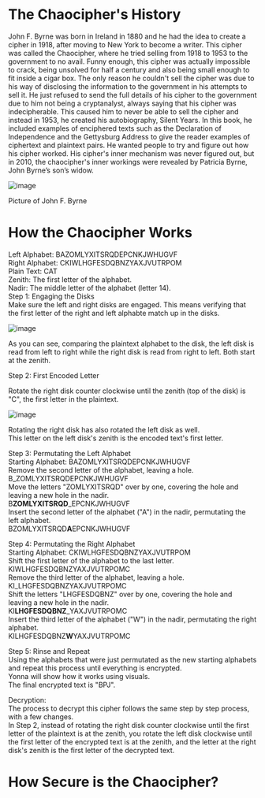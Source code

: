 # The Chaocipher's History
John F. Byrne was born in Ireland in 1880 and he had the idea to create a cipher in 1918, after moving to New York to become a writer. This cipher was called the Chaocipher, where he tried selling from 1918 to 1953 to the government to no avail. Funny enough, this cipher was actually impossible to crack, being unsolved for half a century and also being small enough to fit inside a cigar box. The only reason he couldn't sell the cipher was due to his way of disclosing the information to the government in his attempts to sell it. He just refused to send the full details of his cipher to the government due to him not being a cryptanalyst, always saying that his cipher was indecipherable. This caused him to never be able to sell the cipher and instead in 1953, he created his autobiography, Silent Years. In this book, he included examples of enciphered texts such as the Declaration of Independence and the Gettysburg Address to give the reader examples of ciphertext and plaintext pairs. He wanted people to try and figure out how his cipher worked. His cipher's inner mechanism was never figured out, but in 2010, the chaocipher's inner workings were revealed by Patricia Byrne, John Byrne’s son’s widow.

![image](https://github.com/Stuycs-K/final-project-10-wang-daniel-yeung-yonna/assets/124080285/48b72928-6970-4f5b-8617-42d9ccec2631)

Picture of John F. Byrne

# How the Chaocipher Works
Left Alphabet:  BAZOMLYXITSRQDEPCNKJWHUGVF <br />
Right Alphabet: CKIWLHGFESDQBNZYAXJVUTRPOM <br />
Plain Text: CAT <br />
Zenith: The first letter of the alphabet. <br />
Nadir: The middle letter of the alphabet (letter 14). <br />
Step 1: Engaging the Disks <br />
Make sure the left and right disks are engaged. This means verifying that the first letter of the right and left alphabte match up in the disks. <br />

![image](https://github.com/Stuycs-K/final-project-10-wang-daniel-yeung-yonna/assets/124080285/29578de8-2a05-48d8-a0c4-0e804fb262ca)


As you can see, comparing the plaintext alphabet to the disk, the left disk is read from left to right while the right disk is read from right to left. Both start at the zenith. <br />

Step 2: First Encoded Letter <br />

Rotate the right disk counter clockwise until the zenith (top of the disk) is "C", the first letter in the plaintext. <br />

![image](https://github.com/Stuycs-K/final-project-10-wang-daniel-yeung-yonna/assets/124080285/00860e4f-20a2-498d-bb64-debb47ce3a4b)

Rotating the right disk has also rotated the left disk as well. <br />
This letter on the left disk's zenith is the encoded text's first letter. <br />

Step 3: Permutating the Left Alphabet <br />
Starting Alphabet: BAZOMLYXITSRQDEPCNKJWHUGVF <br />
Remove the second letter of the alphabet, leaving a hole. <br />
B_ZOMLYXITSRQDEPCNKJWHUGVF <br />
Move the letters "ZOMLYXITSRQD" over by one, covering the hole and leaving a new hole in the nadir. <br />
B**ZOMLYXITSRQD**_EPCNKJWHUGVF <br />
Insert the second letter of the alphabet ("A") in the nadir, permutating the left alphabet. <br />
BZOMLYXITSRQD**A**EPCNKJWHUGVF <br />

Step 4: Permutating the Right Alphabet <br />
Starting Alphabet: CKIWLHGFESDQBNZYAXJVUTRPOM <br />
Shift the first letter of the alphabet to the last letter. <br />
KIWLHGFESDQBNZYAXJVUTRPOMC <br />
Remove the third letter of the alphabet, leaving a hole. <br />
KI_LHGFESDQBNZYAXJVUTRPOMC <br />
Shift the letters "LHGFESDQBNZ" over by one, covering the hole and leaving a new hole in the nadir. <br />
KI**LHGFESDQBNZ**_YAXJVUTRPOMC <br />
Insert the third letter of the alphabet ("W") in the nadir, permutating the right alphabet. <br />
KILHGFESDQBNZ**W**YAXJVUTRPOMC <br />

Step 5: Rinse and Repeat <br />
Using the alphabets that were just permutated as the new starting alphabets and repeat this process until everything is encrypted. <br />
Yonna will show how it works using visuals. <br />
The final encrypted text is "BPJ". <br />

Decryption: <br />
The process to decrypt this cipher follows the same step by step process, with a few changes. <br />
In Step 2, instead of rotating the right disk counter clockwise until the first letter of the plaintext is at the zenith, you rotate the left disk clockwise until the first letter of the encrypted text is at the zenith, and the letter at the right disk's zenith is the first letter of the decrypted text. <br />

# How Secure is the Chaocipher?
